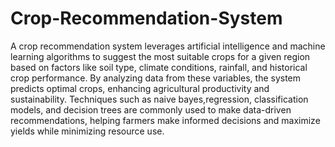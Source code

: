 # Crop-Recommendation-System

A crop recommendation system leverages artificial intelligence and machine learning algorithms to suggest the most suitable crops for a given region based on factors like soil type, climate conditions, rainfall, and historical crop performance. By analyzing data from these variables, the system predicts optimal crops, enhancing agricultural productivity and sustainability. Techniques such as naive bayes,regression, classification models, and decision trees are commonly used to make data-driven recommendations, helping farmers make informed decisions and maximize yields while minimizing resource use.
